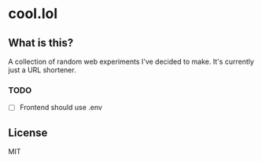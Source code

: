 # cool.lol
## What is this?
A collection of random web experiments I've decided to make. It's currently just a URL shortener.

### TODO
* [ ] Frontend should use .env

## License
MIT